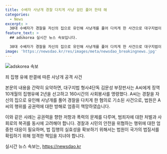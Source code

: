 ```yaml
---
title: 수배자 사냥개 경찰 다치게 사냥 걸린 풀어 한테 해
categories:
  - News
excerpt: >
  30대 수배자가 경찰을 자신의 집으로 유인해 사냥개를 풀어 다치게 한 사건으로 대구지법이 공무집행방해, 상해 혐의로 A씨에게 징역 10개월의 집행유예 2년을 선고했다. A씨는 오토바이 운전 중이던 경찰을 집으로 끌어들여 사냥개를 풀어 다치게 한 혐의를 받았고, 김 판사는 엄정한 책임을 물을 필요가 있다며 가볍지 않은 죄로 판시했다.
feature_text: >
  ## adskorea 실시간 뉴스 속보입니다.

  30대 수배자가 경찰을 자신의 집으로 유인해 사냥개를 풀어 다치게 한 사건으로 대구지법이 공무집행방해, 상해 혐의로 A씨에게 징역 10개월의 집행유예 2년을 선고했다. A씨는 오토바이 운전 중이던 경찰을 집으로 끌어들여 사냥개를 풀어 다치게 한 혐의를 받았고, 김 판사는 엄정한 책임을 물을 필요가 있다며 가볍지 않은 죄로 판시했다.
image: 'https://newsdao.kr/res/images/meta/newsdao_breakingnews.jpg'
---
```


<p><img src="https://newsdao.kr/res/images/meta/newsdao_breakingnews.jpg" alt="adskorea 속보" /></p>

<p>죄 집행 유예 판결에 따른 사냥개 공격 사건</p>

<p>본문의 내용을 간략히 요약하면, 대구지법 형사4단독 김문성 부장판사는 A씨에게 징역 10개월의 집행유예 2년을 선고하고 160시간의 사회봉사를 명령했다. A씨는 경찰을 자신의 집으로 유인해 사냥개를 풀어 경찰을 다치게 한 혐의로 기소된 사건으로, 법원은 A씨의 행위를 공권력에 대한 방해로 엄중히 책망하였습니다.</p>

<p>이와 같은 사례는 공권력을 향한 저항과 폭력의 문제를 다루며, 범죄자에 대한 처벌과 사회로의 복귀를 동시에 고려해야 합니다. 경찰과 시민의 안전을 위협하는 행위에 대한 엄중한 대응이 필요하며, 법 집행의 실효성을 확보하기 위해서는 법원이 국가의 법질서를 확립하기 위해 엄격한 책임을 지녀야 합니다.</p>
실시간 뉴스 속보는, <a href="https://newsdao.kr" rel="dofollow">https://newsdao.kr</a>


